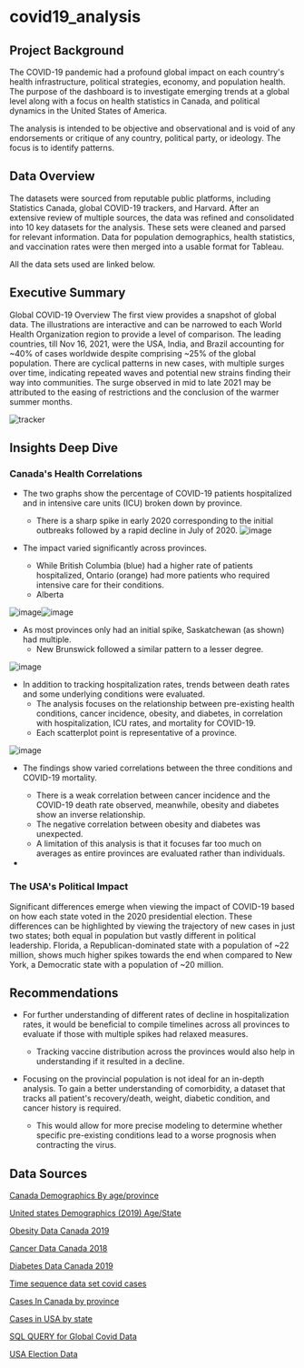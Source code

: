 # covid19_analysis

## Project Background
The COVID-19 pandemic had a profound global impact on each country's health infrastructure, political strategies, economy, and population health. The purpose of the dashboard is to investigate emerging trends at a global level along with a focus on health statistics in Canada, and political dynamics in the United States of America.

The analysis is intended to be objective and observational and is void of any endorsements or critique of any country, political party, or ideology. The focus is to identify patterns. 

## Data Overview
The datasets were sourced from reputable public platforms, including Statistics Canada, global COVID-19 trackers, and Harvard. After an extensive review of multiple sources, the data was refined and consolidated into 10 key datasets for the analysis. These sets were cleaned and parsed for relevant information. Data for population demographics, health statistics, and vaccination rates were then merged into a usable format for Tableau.

All the data sets used are linked below.

## Executive Summary

Global COVID-19 Overview
The first view provides a snapshot of global data. The illustrations are interactive and can be narrowed to each World Health Organization region to provide a level of comparison. The leading countries, till Nov 16, 2021, were the USA, India, and Brazil accounting for ~40% of cases worldwide despite comprising ~25% of the global population. There are cyclical patterns in new cases, with multiple surges over time, indicating repeated waves and potential new strains finding their way into communities. The surge observed in mid to late 2021 may be attributed to the easing of restrictions and the conclusion of the warmer summer months.  

![tracker](https://github.com/user-attachments/assets/dd294ad7-7c14-439d-8a68-f382dfeedd27)


## Insights Deep Dive
### Canada's Health Correlations
* The two graphs show the percentage of COVID-19 patients hospitalized and in intensive care units (ICU) broken down by province.
  * There is a sharp spike in early 2020 corresponding to the initial outbreaks followed by a rapid decline in July of 2020.
![image](https://github.com/user-attachments/assets/53b13d3e-e63f-4c84-ad82-05350c01c0da)

* The impact varied significantly across provinces.
  * While British Columbia (blue) had a higher rate of patients hospitalized, Ontario (orange) had more patients who required intensive care for their conditions.
  * Alberta     

![image](https://github.com/user-attachments/assets/3c3b6c4c-bd7c-4b58-854b-342fbb013c5b)![image](https://github.com/user-attachments/assets/abe38846-08ae-4b16-b6d2-c826cd93c2e9)

* As most provinces only had an initial spike, Saskatchewan (as shown) had multiple.
  * New Brunswick followed a similar pattern to a lesser degree.
  
![image](https://github.com/user-attachments/assets/0f3d4a9e-92d7-4acf-bfa5-bf1a2760738c)

* In addition to tracking hospitalization rates, trends between death rates and some underlying conditions were evaluated.
  * The analysis focuses on the relationship between pre-existing health conditions, cancer incidence, obesity, and diabetes, in correlation with hospitalization, ICU rates, and mortality for COVID-19.
  * Each scatterplot point is representative of a province.

![image](https://github.com/user-attachments/assets/64d4d987-93b3-46fa-8c6b-38aa0cdb521b)

* The findings show varied correlations between the three conditions and COVID-19 mortality.
  * There is a weak correlation between cancer incidence and the COVID-19 death rate observed, meanwhile, obesity and diabetes show an inverse relationship.
  * The negative correlation between obesity and diabetes was unexpected.
  * A limitation of this analysis is that it focuses far too much on averages as entire provinces are evaluated rather than individuals.
 
* 

### The USA's Political Impact
Significant differences emerge when viewing the impact of COVID-19 based on how each state voted in the 2020 presidential election. These differences can be highlighted by viewing the trajectory of new cases in just two states; both equal in population but vastly different in political leadership. Florida, a Republican-dominated state with a population of ~22 million, shows much higher spikes towards the end when compared to New York, a Democratic state with a population of ~20 million. 

## Recommendations
* For further understanding of different rates of decline in hospitalization rates, it would be beneficial to compile timelines across all provinces to evaluate if those with multiple spikes had relaxed measures.
  * Tracking vaccine distribution across the provinces would also help in understanding if it resulted in a decline. 

* Focusing on the provincial population is not ideal for an in-depth analysis. To gain a better understanding of comorbidity, a dataset that tracks all patient's recovery/death, weight, diabetic condition, and cancer history is required.
  * This would allow for more precise modeling to determine whether specific pre-existing conditions lead to a worse prognosis when contracting the virus. 


## Data Sources

[Canada Demographics By age/province](https://www150.statcan.gc.ca/t1/tbl1/en/cv.action?pid=1710000501)

[United states Demographics (2019) Age/State](https://www.kff.org/other/state-indicator/distribution-by-age/?dataView=1&currentTimeframe=0&sortModel=%7B%22colId%22:%22Location%22,%22sort%22:%22asc%22%7D)

[Obesity Data Canada 2019](https://www150.statcan.gc.ca/t1/tbl1/en/tv.action?pid=1310009601)

[Cancer Data Canada 2018](https://www150.statcan.gc.ca/t1/tbl1/en/tv.action?pid=1310074701)

[Diabetes Data Canada 2019](https://www150.statcan.gc.ca/t1/tbl1/en/tv.action?pid=1310009601)

[Time sequence data set covid cases](https://github.com/owid/covid-19-data/tree/master/public/data/)

[Cases In Canada by province](https://resources-covid19canada.hub.arcgis.com/datasets/covid19canada::provincial-daily-totals/about)

[Cases in USA by state](https://data.world/covid-19-data-resource-hub/covid-19-case-counts/workspace/query?filename=COVID-19+Activity.csv&newQueryType=SQL&selectedTable=covid_19_activity&tempId=1638055674920)

[SQL QUERY for Global Covid Data](https://github.com/ziyaanrupani/covid19_analysis/blob/main/data/global_covid_data.sql)

[USA Election Data](https://dataverse.harvard.edu/dataset.xhtml?persistentId=doi:10.7910/DVN/42MVDX)
